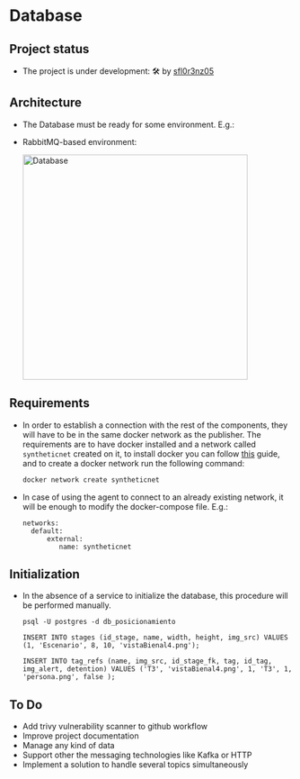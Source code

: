 # Database

## Project status

- The project is under development: 🛠 by [sfl0r3nz05](sfigueroa@ceit.es)

## Architecture

- The Database must be ready for some environment. E.g.:

- RabbitMQ-based environment:
    
    <img width="400" alt="Database" src="https://user-images.githubusercontent.com/6643905/234702576-2290d69f-b71b-43ea-b64f-12ed85f20199.PNG">

## Requirements

- In order to establish a connection with the rest of the components, they will have to be in the same docker network as the publisher. The requirements are to have docker installed and a network called `syntheticnet` created on it, to install docker you can follow [this](https://docs.docker.com/engine/install/) guide, and to create a docker network run the following command:

  ```bash
  docker network create syntheticnet
  ```

- In case of using the agent to connect to an already existing network, it will be enough to modify the docker-compose file. E.g.:

  ```console
  networks:
    default:
        external:
           name: syntheticnet
  ```

## Initialization

- In the absence of a service to initialize the database, this procedure will be performed manually.

  ```console
  psql -U postgres -d db_posicionamiento
  ```

  ```console
  INSERT INTO stages (id_stage, name, width, height, img_src) VALUES (1, 'Escenario', 8, 10, 'vistaBienal4.png');
  ```

  ```console
  INSERT INTO tag_refs (name, img_src, id_stage_fk, tag, id_tag, img_alert, detention) VALUES ('T3', 'vistaBienal4.png', 1, 'T3', 1, 'persona.png', false );
  ```

## To Do
- Add trivy vulnerability scanner to github workflow
- Improve project documentation
- Manage any kind of data
- Support other the messaging technologies like Kafka or HTTP
- Implement a solution to handle several topics simultaneously
